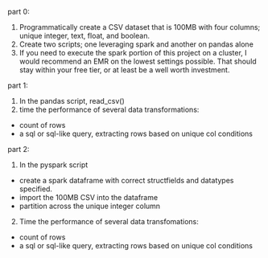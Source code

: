 part 0:	
1. Programmatically create a CSV dataset that is 100MB with four columns; unique integer, text, float, and boolean.	
2. Create two scripts; one leveraging spark and another on pandas alone	
3. If you need to execute the spark portion of this project on a cluster, I would recommend an EMR on the lowest settings possible. That should stay within your free tier, or at least be a well worth investment.	

part 1: 	
1. In the pandas script, read_csv() 	
2. time the performance of several data transformations:	
* count of rows	
* a sql or sql-like query, extracting rows based on unique col conditions	

part 2:	
1. In the pyspark script	
* create a spark dataframe with correct structfields and datatypes specified.	
* import the 100MB CSV into the dataframe	
* partition across the unique integer column	
2. Time the performance of several data transfomations:	
* count of rows	
* a sql or sql-like query, extracting rows based on unique col conditions	
